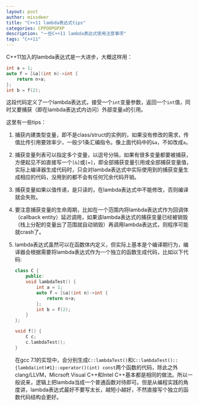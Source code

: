 ```yaml
---
layout: post
author: missdeer
title: "C++11 lambda表达式tips"
categories: CPPOOPGPXP 
description: "一些C++11 lambda表达式使用注意事项"
tags: "C++11"
---
```


C++11加入的lambda表达式是一大进步，大概这样用：

```c++
int a = 1;
auto f = [&a](int n)->int {
    return n+a;
};
int b = f(2);
```

这段代码定义了一个lambda表达式，接受一个`int`变量参数，返回一个`int`值，同时又要捕获（即在lambda表达式内访问）外部变量`a`的引用。

这里有一些tips：

1. 捕获内建类型变量，即不是class/struct的实例的，如果没有修改的需求，传值比传引用要效率少，一般少1条汇编指令。像上面代码中的`&a`，不如改成`a`。

2. 捕获变量列表可以指定多个变量，以逗号分隔，如果有很多变量都要被捕获，方便起见不如直接写一个`[&]`或`[=]`，即全部捕获变量引用或全部捕获变量值，实际上编译器生成代码时，只会对lambda表达式中实际使用到的捕获变量生成相应的代码，没用到的都不会有任何冗余代码开销。

3. 捕获变量如果以值传递，是只读的，在lambda表达式中不能修改，否则编译就会失败。

4. 要注意捕获变量的生命周期，比如在一个范围内将lambda表达式作为回调体（callback entity）延迟调用，如果该lambda表达式的捕获变量已经被销毁（栈上分配的变量出了范围就自动销毁）再调用lambda表达式，则程序可能就crash了。

5. lambda表达式虽然可以在函数体内定义，但实际上基本是个编译期行为，编译器会根据需要将lambda表达式作为一个独立的函数生成代码，比如以下代码:

   ```c++
   class C {
       public:
       void lambdaTest() {
           int a = 1;
           auto f = [&a](int n)->int {
               return n+a;
           };
           int b = f(2);
       }
   };

   void f() {
       C c;
       c.lambdaTest();
   }
   ```

   在gcc 7.1的实现中，会分别生成`C::lambdaTest()`和`C::lambdaTest()::{lambda(int)#1}::operator()(int) const`两个函数的代码，除此之外clang/LLVM，Micrsoft Visual C++和Intel C++基本都是相同的做法。所以一般说来，逻辑上把lambda当成一个普通函数对待即可。但是从编程实践的角度讲，lambda表达式最好不要写太长，越短小越好，不然直接写个独立的函数代码结构会更好。